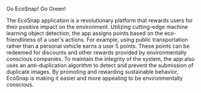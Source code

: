 Go EcoSnap! Go Green!

The EcoSnap application is a revolutionary platform that rewards users for their positive impact on the environment. 
Utilizing cutting-edge machine learning object detection, the app assigns points based on the eco-friendliness of a 
user's actions. For example, using public transportation rather than a personal vehicle earns a user 5 points. These
points can be redeemed for discounts and other rewards provided by environmentally conscious companies. To maintain the 
integrity of the system, the app also uses an anti-duplication algorithm to detect and prevent the submission of duplicate
images. By promoting and rewarding sustainable behavior, EcoSnap is making it easier and more appealing to be environmentally conscious.
